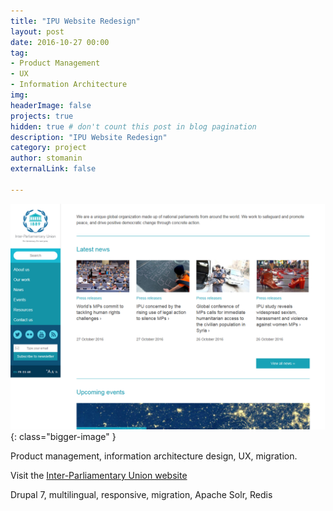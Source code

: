 ```yaml
---
title: "IPU Website Redesign"
layout: post
date: 2016-10-27 00:00
tag: 
- Product Management
- UX
- Information Architecture
img: 
headerImage: false
projects: true
hidden: true # don't count this post in blog pagination
description: "IPU Website Redesign"
category: project
author: stomanin
externalLink: false

---
```

![Screenshot](/assets/images/projects/ipu.png){: class="bigger-image" }

Product management, information architecture design, UX, migration.  

Visit the <a href="https://beta.ipu.org">Inter-Parliamentary Union website</a> 

Drupal 7, multilingual, responsive, migration, Apache Solr, Redis


